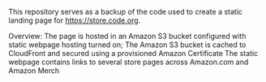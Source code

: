 This repository serves as a backup of the code used to create a static landing page for https://store.code.org.

Overview:
The page is hosted in an Amazon S3 bucket configured with static webpage hosting turned on;
The Amazon S3 bucket is cached to CloudFront and secured using a provisioned Amazon Certificate
The static webpage contains links to several store pages across Amazon.com and Amazon Merch
